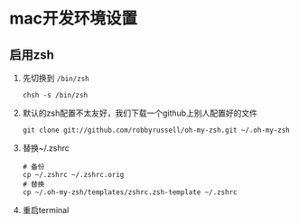 # mac开发环境设置

## 启用zsh

1. 先切换到 `/bin/zsh`

	```
	chsh -s /bin/zsh
	```
2. 默认的zsh配置不太友好，我们下载一个github上别人配置好的文件

	```
	git clone git://github.com/robbyrussell/oh-my-zsh.git ~/.oh-my-zsh
	```
	
3. 替换~/.zshrc

	```
	# 备份
	cp ~/.zshrc ~/.zshrc.orig
	# 替换
	cp ~/.oh-my-zsh/templates/zshrc.zsh-template ~/.zshrc
	```
4. 重启terminal

